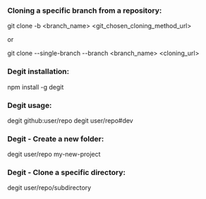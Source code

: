 <h3>Cloning a specific branch from a repository:</h3>

git clone -b <branch_name> <git_chosen_cloning_method_url> 

or

git clone --single-branch --branch <branch_name> <cloning_url>

<h3>Degit installation:</h3>

npm install -g degit

<h3>Degit usage:</h3>

degit github:user/repo
degit user/repo#dev 

<h3>Degit - Create a new folder:</h3>

degit user/repo my-new-project

<h3>Degit - Clone a specific directory:</h3>

degit user/repo/subdirectory
